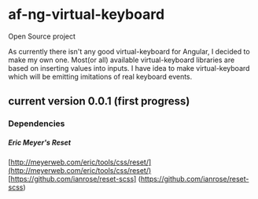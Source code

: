 # af-ng-virtual-keyboard
Open Source project

As currently there isn't any good virtual-keyboard for Angular, I decided to make my own one.
Most(or all) available virtual-keyboard libraries are based on inserting values into inputs.
I have idea to make virtual-keyboard which will be emitting imitations of real keyboard events.

## current version 0.0.1 (first progress)

### Dependencies
##### Eric Meyer's Reset
[http://meyerweb.com/eric/tools/css/reset/](http://meyerweb.com/eric/tools/css/reset/)
[https://github.com/ianrose/reset-scss]
(https://github.com/ianrose/reset-scss)